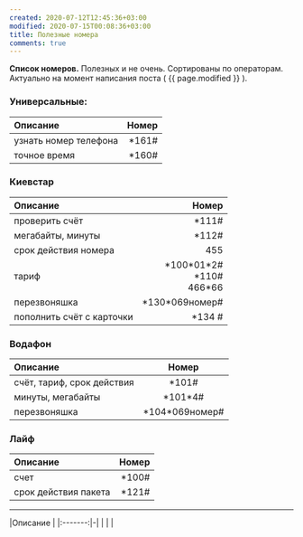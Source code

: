 ```yaml
---
created: 2020-07-12T12:45:36+03:00
modified: 2020-07-15T00:08:36+03:00
title: Полезные номера
comments: true
---
```


**Список номеров.** Полезных и не очень. Сортированы по операторам. Актуально на момент написания поста ( {{ page.modified }} ).

### Универсальные:    

Описание | Номер
:-|-:
узнать номер телефона | \*161#
точное время | \*160#

### Киевстар  

Описание | Номер
:-|-:
проверить счёт | \*111#
мегабайты, минуты | \*112#
срок действия номера | 455
тариф | \*100\*01\*2# <br> \*110# <br> 466\*66
перезвоняшка | \*130\*069номер#
пополнить счёт с карточки | \*134 #


### Водафон  

Описание | Номер
:-|:-:
счёт, тариф, срок действия | \*101#
минуты, мегабайты | \*101\*4#
перезвоняшка | \*104\*069номер#

### Лайф  

Описание | Номер
:-|-:
счет | \*100#
срок действия пакета | \*121#

***

|Описание |
|:-------:|-|
| | |



